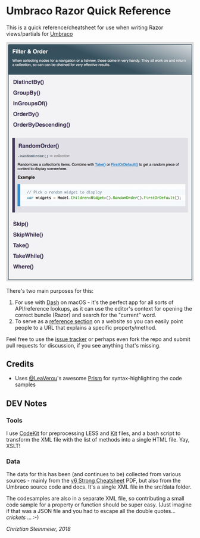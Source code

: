 # Umbraco Razor Quick Reference

This is a quick reference/cheatsheet for use when writing Razor views/partials
for [Umbraco][UMB]

![Screendump of the Filter & Order category](img/category-filter-order.jpg)

There's two main purposes for this:

1. For use with [Dash][DASH] on macOS - it's the perfect app for all sorts of API/reference lookups, as it can use the editor's context for opening the correct bundle (Razor) and search for the "current" word.
2. To serve as a [reference section][UMBRAZREF] on a website so you can easily point people to a URL that explains a specific property/method.

Feel free to use the [issue tracker][ISSUES] or perhaps even fork the repo and submit pull requests for discussion, if you see anything that's missing.

## Credits

* Uses [@LeaVerou][LEA]'s awesome [Prism][PRISM] for syntax-highlighting the code samples

## DEV Notes

### Tools

I use [CodeKit][CK] for preprocessing LESS and [Kit][KIT] files, and a bash script to transform the XML file with the list of methods into a single HTML file. Yay, XSLT!

### Data

The data for this has been (and continues to be) collected from various sources - mainly from the [v6 Strong Cheatsheet][CHEAT] PDF, but also from the Umbraco
source code and docs. It's a single XML file in the src/data folder.

The codesamples are also in a separate XML file, so contributing a small code sample for a property or function should be super easy. (Just imagine if that was a JSON file and you had to escape all the double quotes... *crickets* ... :-)


*Chriztian Steinmeier, 2018*

[DASH]: https://kapeli.com/dash/
[UMB]: https://umbraco.com/
[UMBRAZREF]: http://greystate.dk/resources/umbraco/razor-reference/
[CK]: https://codekitapp.com/
[KIT]: https://codekitapp.com/help/kit/
[ISSUES]: https://github.com/greystate/umb-razor-reference/issues
[LEA]: https://github.com/LeaVerou/
[PRISM]: http://prismjs.com/
[CHEAT]: https://our.umbraco.org/projects/developer-tools/umbraco-v6-mvc-razor-cheatsheets/

